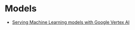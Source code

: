 # Models
* [Serving Machine Learning models with Google Vertex AI](https://medium.com/google-cloud/serving-machine-learning-models-with-google-vertex-ai-5d9644ededa3)
